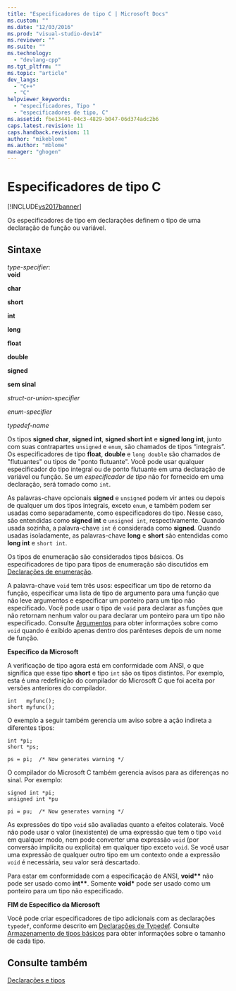 ```yaml
---
title: "Especificadores de tipo C | Microsoft Docs"
ms.custom: ""
ms.date: "12/03/2016"
ms.prod: "visual-studio-dev14"
ms.reviewer: ""
ms.suite: ""
ms.technology: 
  - "devlang-cpp"
ms.tgt_pltfrm: ""
ms.topic: "article"
dev_langs: 
  - "C++"
  - "C"
helpviewer_keywords: 
  - "especificadores, Tipo "
  - "especificadores de tipo, C"
ms.assetid: fbe13441-04c3-4829-b047-06d374adc2b6
caps.latest.revision: 11
caps.handback.revision: 11
author: "mikeblome"
ms.author: "mblome"
manager: "ghogen"
---
```

# Especificadores de tipo C
[!INCLUDE[vs2017banner](../assembler/inline/includes/vs2017banner.md)]

Os especificadores de tipo em declarações definem o tipo de uma declaração de função ou variável.  
  
## Sintaxe  
 *type\-specifier*:  
 **void**  
  
 **char**  
  
 **short**  
  
 **int**  
  
 **long**  
  
 **float**  
  
 **double**  
  
 **signed**  
  
 **sem sinal**  
  
 *struct\-or\-union\-specifier*  
  
 *enum\-specifier*  
  
 *typedef\-name*  
  
 Os tipos **signed char**, **signed int**, **signed short int** e **signed long int**, junto com suas contrapartes `unsigned` e `enum`, são chamados de tipos “integrais”.  Os especificadores de tipo **float**, **double** e `long double` são chamados de "flutuantes" ou tipos de "ponto flutuante".  Você pode usar qualquer especificador do tipo integral ou de ponto flutuante em uma declaração de variável ou função.  Se um *especificador de tipo* não for fornecido em uma declaração, será tomado como `int`.  
  
 As palavras\-chave opcionais **signed** e `unsigned` podem vir antes ou depois de qualquer um dos tipos integrais, exceto `enum`, e também podem ser usadas como separadamente, como especificadores do tipo. Nesse caso, são entendidas como **signed int** e `unsigned int`, respectivamente.  Quando usada sozinha, a palavra\-chave `int` é considerada como **signed**.  Quando usadas isoladamente, as palavras\-chave **long** e **short** são entendidas como **long int** e `short int`.  
  
 Os tipos de enumeração são considerados tipos básicos.  Os especificadores de tipo para tipos de enumeração são discutidos em [Declarações de enumeração](../c-language/c-enumeration-declarations.md).  
  
 A palavra\-chave `void` tem três usos: especificar um tipo de retorno da função, especificar uma lista de tipo de argumento para uma função que não leve argumentos e especificar um ponteiro para um tipo não especificado.  Você pode usar o tipo de `void` para declarar as funções que não retornam nenhum valor ou para declarar um ponteiro para um tipo não especificado.  Consulte [Argumentos](../c-language/arguments.md) para obter informações sobre como `void` quando é exibido apenas dentro dos parênteses depois de um nome de função.  
  
 **Específico da Microsoft**  
  
 A verificação de tipo agora está em conformidade com ANSI, o que significa que esse tipo **short** e tipo `int` são os tipos distintos.  Por exemplo, esta é uma redefinição do compilador do Microsoft C que foi aceita por versões anteriores do compilador.  
  
```  
int   myfunc();  
short myfunc();  
```  
  
 O exemplo a seguir também gerencia um aviso sobre a ação indireta a diferentes tipos:  
  
```  
int *pi;  
short *ps;  
  
ps = pi;  /* Now generates warning */  
```  
  
 O compilador do Microsoft C também gerencia avisos para as diferenças no sinal.  Por exemplo:  
  
```  
signed int *pi;  
unsigned int *pu  
  
pi = pu;  /* Now generates warning */  
```  
  
 As expressões do tipo `void` são avaliadas quanto a efeitos colaterais.  Você não pode usar o valor \(inexistente\) de uma expressão que tem o tipo `void` em qualquer modo, nem pode converter uma expressão `void` \(por conversão implícita ou explícita\) em qualquer tipo exceto `void`.  Se você usar uma expressão de qualquer outro tipo em um contexto onde a expressão `void` é necessária, seu valor será descartado.  
  
 Para estar em conformidade com a especificação de ANSI, **void\*\*** não pode ser usado como **int\*\***.  Somente **void\*** pode ser usado como um ponteiro para um tipo não especificado.  
  
 **FIM de Específico da Microsoft**  
  
 Você pode criar especificadores de tipo adicionais com as declarações `typedef`, conforme descrito em [Declarações de Typedef](../c-language/typedef-declarations.md).  Consulte [Armazenamento de tipos básicos](../c-language/storage-of-basic-types.md) para obter informações sobre o tamanho de cada tipo.  
  
## Consulte também  
 [Declarações e tipos](../c-language/declarations-and-types.md)